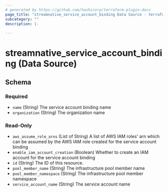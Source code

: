 ```yaml
---
# generated by https://github.com/hashicorp/terraform-plugin-docs
page_title: "streamnative_service_account_binding Data Source - terraform-provider-streamnative"
subcategory: ""
description: |-
  
---
```


# streamnative_service_account_binding (Data Source)





<!-- schema generated by tfplugindocs -->
## Schema

### Required

- `name` (String) The service account binding name
- `organization` (String) The organization name

### Read-Only

- `aws_assume_role_arns` (List of String) A list of AWS IAM roles' arn which can be assumed by the AWS IAM role created for the service account binding
- `enable_iam_account_creation` (Boolean) Whether to create an IAM account for the service account binding
- `id` (String) The ID of this resource.
- `pool_member_name` (String) The infrastructure pool member name
- `pool_member_namespace` (String) The infrastructure pool member namespace
- `service_account_name` (String) The service account name
